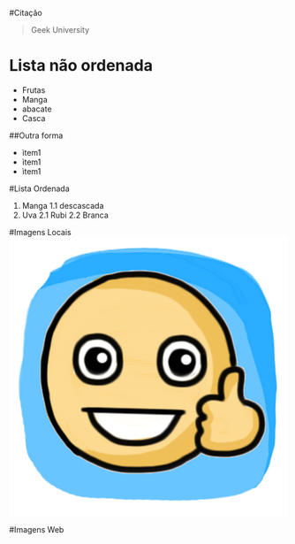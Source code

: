 #Citação
>Geek University

# Lista não ordenada
- Frutas
- Manga
- abacate
- Casca 

##Outra forma

* ìtem1
* ìtem1
* ìtem1 

#Lista Ordenada

1. Manga
    1.1 descascada
2. Uva
    2.1 Rubi
    2.2 Branca


#Imagens Locais
![smile](Imagens/status4.jpg "Smile")

#Imagens Web

